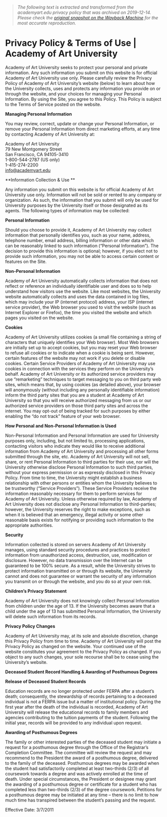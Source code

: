 > *The following text is extracted and transformed from the academyart.edu privacy policy that was archived on 2019-12-14. Please check the [original snapshot on the Wayback Machine](https://web.archive.org/web/20191214130312id_/https%3A//www.academyart.edu/privacy-terms) for the most accurate reproduction.*

# Privacy Policy & Terms of Use | Academy of Art University

Academy of Art University seeks to protect your personal and private information. Any such information you submit on this website is for official Academy of Art University use only. Please carefully review the Privacy Policy of Academy of Art University’s website (below) to learn about how the University collects, uses and protects any information you provide on or through the website, and your choices for managing your Personal Information. By using the Site, you agree to this Policy. This Policy is subject to the Terms of Service posted on the website.

**Managing Personal Information**

You may review, correct, update or change your Personal Information, or remove your Personal Information from direct marketing efforts, at any time by contacting Academy of Art University at:

Academy of Art University  
79 New Montgomery Street  
San Francisco, CA 94105-3410  
1-800-544-2787 (US only)  
1-415-274-2200  
info@academyart.edu

**Information Collection & Use **

Any information you submit on this website is for official Academy of Art University use only. Information will not be sold or rented to any company or organization. As such, the information that you submit will only be used for University purposes by the University itself or those designated as its agents. The following types of information may be collected:

**Personal Information**

Should you choose to provide it, Academy of Art University may collect information that personally identifies you, such as your name, address, telephone number, email address, billing information or other data which can be reasonably linked to such information (“Personal Information”). The decision to provide this information is optional; however, if you elect not to provide such information, you may not be able to access certain content or features on the Site.

**Non-Personal Information**

Academy of Art University automatically collects information that does not reflect or reference an individually identifiable user and does so to help understand how visitors use the website. Like most websites, the University website automatically collects and uses the data contained in log files, which may include your IP (internet protocol) address, your ISP (internet service provider), the Web browser you used to visit the website (such as Internet Explorer or Firefox), the time you visited the website and which pages you visited on the website.

**Cookies**

Academy of Art University utilizes cookies (a small file containing a string of characters that uniquely identifies your Web browser). Most Web browsers are initially set up to accept cookies, but you may reset your Web browser to refuse all cookies or to indicate when a cookie is being sent. However, certain features of the website may not work if you delete or disable cookies. Certain Service Providers of Academy of Art University may use cookies in connection with the services they perform on the University’s behalf. Academy of Art University or its authorized service providers may use “remarketing” techniques to target messaging to you on third party web sites, which means that, by using cookies (as detailed above), your browser will anonymously (without including any personally identifiable information) inform the third party sites that you are a student at Academy of Art University so that you will receive authorized messaging from us or our authorized service providers on those third party sites and across the internet. You may opt-out of being tracked for such purposes by either enabling the “do not track” feature of your web browser.

**How Personal and Non-Personal Information is Used**

Non-Personal Information and Personal Information are used for University purposes only, including, but not limited to, processing applications, contacting visitors who indicate they would like to receive additional information from Academy of Art University and processing all other forms submitted through the site, etc. Academy of Art University will not sell, share, or rent Personal Information to third parties for their use, nor will the University otherwise disclose Personal Information to such third parties, without your express permission or as expressly disclosed in this Privacy Policy. From time to time, the University might establish a business relationship with other persons or entities whom the University believes to be trustworthy (“Service Providers”). These Service Providers receive the information reasonably necessary for them to perform services for Academy of Art University. Unless otherwise required by law, Academy of Art University does not disclose any Personal Information to third-parties; however, the University reserves the right to make exceptions, such as when it is believed that an emergency, illegal activity or some other reasonable basis exists for notifying or providing such information to the appropriate authorities.

**Security**

Information collected is stored on servers Academy of Art University manages, using standard security procedures and practices to protect information from unauthorized access, destruction, use, modification or disclosure. However, no data transmission over the Internet can be guaranteed to be 100% secure. As a result, while the University strives to protect information transmitted on or through its website, the University cannot and does not guarantee or warrant the security of any information you transmit on or through the website, and you do so at your own risk.

**Children’s Privacy Statement**

Academy of Art University does not knowingly collect Personal Information from children under the age of 13. If the University becomes aware that a child under the age of 13 has submitted Personal Information, the University will delete such information from its records.

**Privacy Policy Changes**

Academy of Art University may, at its sole and absolute discretion, change this Privacy Policy from time to time. Academy of Art University will post the Privacy Policy as changed on the website. Your continued use of the website constitutes your agreement to the Privacy Policy as changed. If you object to any such changes, your sole recourse shall be to cease using the University’s website.

**Deceased Student Record Handling & Awarding of Posthumous Degrees**

**Release of Deceased Student Records**

Education records are no longer protected under FERPA after a student’s death; consequently, the stewardship of records pertaining to a deceased individual is not a FERPA issue but a matter of institutional policy. During the first year after the death of the individual is recorded, Academy of Art University will release the educational records to family members and agencies contributing to the tuition payments of the student. Following the initial year, records will be provided to any individual upon request.

**Awarding of Posthumous Degrees**

The family or other interested parties of the deceased student may initiate a request for a posthumous degree through the Office of the Registrar’s Completion Committee. The committee will review the request and may recommend to the President the award of a posthumous degree, delivered to the family of the deceased. Posthumous degrees may be awarded when the student had satisfactorily completed at least two-thirds (2/3) of all coursework towards a degree and was actively enrolled at the time of death. Under special circumstances, the President or designee may grant the awarding of a posthumous degree or certificate for a student who has completed less than two-thirds (2/3) of the degree coursework. Petitions for a posthumous degree may be initiated at any time – there is no limit to how much time has transpired between the student’s passing and the request.

Effective Date: 3/7/2011
